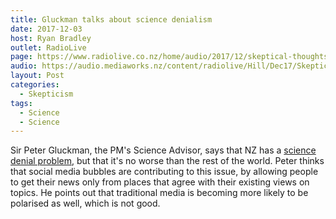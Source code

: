 ```yaml
---
title: Gluckman talks about science denialism
date: 2017-12-03
host: Ryan Bradley
outlet: RadioLive
page: https://www.radiolive.co.nz/home/audio/2017/12/skeptical-thoughts-with-mark-honeychurch.html
audio: https://audio.mediaworks.nz/content/radiolive/Hill/Dec17/SkepticalThoughts3_12_17.mp3
layout: Post
categories:
  - Skepticism
tags:
  - Science
  - Science
---
```


Sir Peter Gluckman, the PM's Science Advisor, says that NZ has a [science denial problem](http://www.nzherald.co.nz/nz/news/article.cfm?c_id=1&objectid=11952249), but that it's no worse than the rest of the world. Peter thinks that social media bubbles are contributing to this issue, by allowing people to get their news only from places that agree with their existing views on topics. He points out that traditional media is becoming more likely to be polarised as well, which is not good.

<!-- more -->
